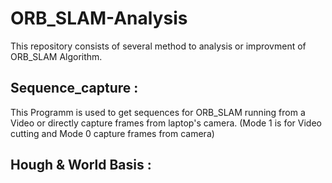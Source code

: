 # ORB_SLAM-Analysis
This repository consists of several method to analysis or improvment of ORB_SLAM Algorithm.

## Sequence_capture :
This Programm is used to get sequences for ORB_SLAM running from a Video or directly capture frames from laptop's camera.
(Mode 1 is for Video cutting and Mode 0 capture frames from camera)



## Hough & World Basis :


